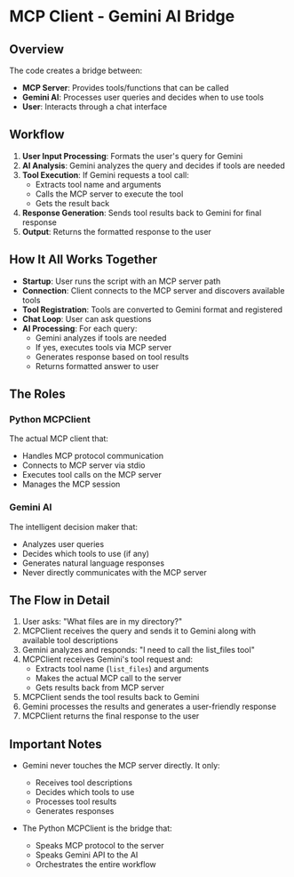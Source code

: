 # MCP Client - Gemini AI Bridge

## Overview

The code creates a bridge between:

- **MCP Server**: Provides tools/functions that can be called
- **Gemini AI**: Processes user queries and decides when to use tools
- **User**: Interacts through a chat interface

## Workflow

1. **User Input Processing**: Formats the user's query for Gemini
2. **AI Analysis**: Gemini analyzes the query and decides if tools are needed
3. **Tool Execution**: If Gemini requests a tool call:
   - Extracts tool name and arguments
   - Calls the MCP server to execute the tool
   - Gets the result back
4. **Response Generation**: Sends tool results back to Gemini for final response
5. **Output**: Returns the formatted response to the user

## How It All Works Together

- **Startup**: User runs the script with an MCP server path
- **Connection**: Client connects to the MCP server and discovers available tools
- **Tool Registration**: Tools are converted to Gemini format and registered
- **Chat Loop**: User can ask questions
- **AI Processing**: For each query:
  - Gemini analyzes if tools are needed
  - If yes, executes tools via MCP server
  - Generates response based on tool results
  - Returns formatted answer to user

## The Roles

### Python MCPClient
The actual MCP client that:
- Handles MCP protocol communication
- Connects to MCP server via stdio
- Executes tool calls on the MCP server
- Manages the MCP session

### Gemini AI
The intelligent decision maker that:
- Analyzes user queries
- Decides which tools to use (if any)
- Generates natural language responses
- Never directly communicates with the MCP server

## The Flow in Detail

1. User asks: "What files are in my directory?"
2. MCPClient receives the query and sends it to Gemini along with available tool descriptions
3. Gemini analyzes and responds: "I need to call the list_files tool"
4. MCPClient receives Gemini's tool request and:
   - Extracts tool name (`list_files`) and arguments
   - Makes the actual MCP call to the server
   - Gets results back from MCP server
5. MCPClient sends the tool results back to Gemini
6. Gemini processes the results and generates a user-friendly response
7. MCPClient returns the final response to the user

## Important Notes

- Gemini never touches the MCP server directly. It only:
  - Receives tool descriptions
  - Decides which tools to use
  - Processes tool results
  - Generates responses

- The Python MCPClient is the bridge that:
  - Speaks MCP protocol to the server
  - Speaks Gemini API to the AI
  - Orchestrates the entire workflow